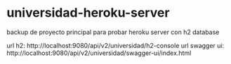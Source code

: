 # universidad-heroku-server
backup de proyecto principal para probar heroku server con h2 database

url h2: http://localhost:9080/api/v2/universidad/h2-console
url swagger ui: http://localhost:9080/api/v2/universidad/swagger-ui/index.html
